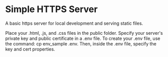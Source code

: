 # Simple HTTPS Server
A basic https server for local development and serving static files.

Place your .html, .js, and .css files in the public folder.
Specify your server's private key and public certificate in a .env file. To create your .env file, use the command: cp env_sample .env. Then, inside the .env file, specify the key and cert properties.